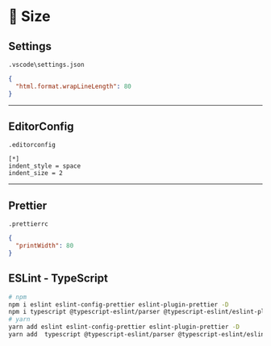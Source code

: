 # 📏 Size

## Settings

`.vscode\settings.json`

```json
{
  "html.format.wrapLineLength": 80
}
```

---

## EditorConfig

`.editorconfig`

```
[*]
indent_style = space
indent_size = 2
```

---

## Prettier

`.prettierrc`

```json
{
  "printWidth": 80
}
```

## ESLint - TypeScript

```bash
# npm
npm i eslint eslint-config-prettier eslint-plugin-prettier -D
npm i typescript @typescript-eslint/parser @typescript-eslint/eslint-plugin -D
# yarn
yarn add eslint eslint-config-prettier eslint-plugin-prettier -D
yarn add  typescript @typescript-eslint/parser @typescript-eslint/eslint-plugin -D
```
